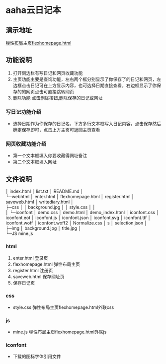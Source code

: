
# aaha云日记本
## 演示地址
[弹性布局主页flexhomepage.html](https://aaha-star.github.io/webhtml/flexhomepage.html)
## 功能说明
1. 打开侧边栏有写日记和网页收藏功能
2. 主页功能主要是查询功能，左右两个框分别显示了你保存了的日记和网页，左边框点击日记可在上方显示内容，也可选择日期直接查看，右边框显示了你保存的的网页点击可直接跳转网页
3. 删除功能 点击删除按钮,删除保存的日记或网址
### 写日记功能介绍
- 选择日期作为你保存的日记名，下方多行文本框写入日记内容，点击保存然后确定保存即可，点击上方主页可返回主页查看
### 网页收藏功能介绍
- 第一个文本框填入你要收藏得网址备注
- 第二个文本框填入网址
## 文件说明
│  index.html
│  list.txt
│  README.md
│  
└─webhtml
    │  enter.html
    │  flexhomepage.html
    │  register.html
    │  saveweb.html
    │  writediary.html
    │  
    ├─css
    │  │  background.jpg
    │  │  style.css
    │  │  
    │  └─iconfont
    │          demo.css
    │          demo.html
    │          demo_index.html
    │          iconfont.css
    │          iconfont.eot
    │          iconfont.js
    │          iconfont.json
    │          iconfont.svg
    │          iconfont.ttf
    │          iconfont.woff
    │          iconfont.woff2
    │          Normalize.css
    │          s
    │          selection.json
    │          
    ├─img
    │      background.jpg
    │      title.jpg
    │      
    └─JS
            mine.js
### html 
1. enter.html 登录页
2. flexhomepage.html 弹性布局主页
3. register.html 注册页
4. saveweb.html 保存网址页
5. 保存日记页
### css
- style.css 弹性布局主页flexhomepage.html外联css
### js
- mine.js 弹性布局主页flexhomepage.html外联js
### iconfont
- 下载的图标字体引用文件
